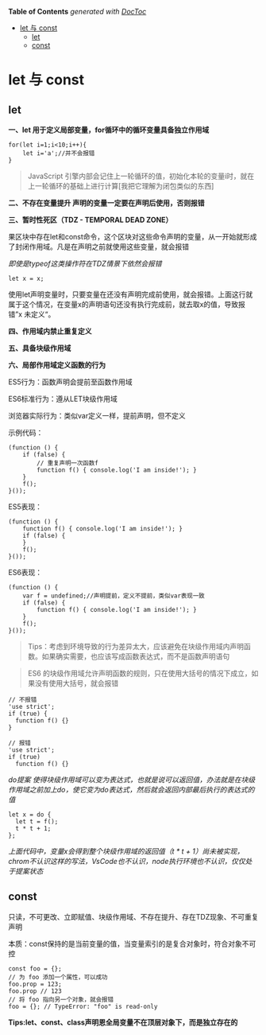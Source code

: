 <!-- START doctoc generated TOC please keep comment here to allow auto update -->
<!-- DON'T EDIT THIS SECTION, INSTEAD RE-RUN doctoc TO UPDATE -->
**Table of Contents**  *generated with [DocToc](https://github.com/thlorenz/doctoc)*

- [let 与 const](#let-%E4%B8%8E-const)
  - [let](#let)
  - [const](#const)

<!-- END doctoc generated TOC please keep comment here to allow auto update -->

# let 与 const

## let

**一、let 用于定义局部变量，for循环中的循环变量具备独立作用域**

	for(let i=1;i<10;i++){
		let i='a';//并不会报错
	}

> JavaScript 引擎内部会记住上一轮循环的值，初始化本轮的变量i时，就在上一轮循环的基础上进行计算[我把它理解为闭包类似的东西]

**二、不存在变量提升 声明的变量一定要在声明后使用，否则报错**

**三、暂时性死区（TDZ - TEMPORAL DEAD ZONE）**

果区块中存在let和const命令，这个区块对这些命令声明的变量，从一开始就形成了封闭作用域。凡是在声明之前就使用这些变量，就会报错

*即使是typeof这类操作符在TDZ情景下依然会报错*

	let x = x;

使用let声明变量时，只要变量在还没有声明完成前使用，就会报错。上面这行就属于这个情况，在变量x的声明语句还没有执行完成前，就去取x的值，导致报错”x 未定义“。

**四、作用域内禁止重复定义**

**五、具备块级作用域**

**六、局部作用域定义函数的行为**

ES5行为：函数声明会提前至函数作用域

ES6标准行为：遵从LET块级作用域

浏览器实际行为：类似var定义一样，提前声明，但不定义

示例代码：

	(function () {
		if (false) {
			// 重复声明一次函数f
			function f() { console.log('I am inside!'); }
		}
		f();
	}());

ES5表现：

	(function () {
		function f() { console.log('I am inside!'); }
		if (false) {
		}
		f();
	}());

ES6表现：

	(function () {
		var f = undefined;//声明提前，定义不提前，类似var表现一致
		if (false) {
			function f() { console.log('I am inside!'); }
		}
		f();
	}());

> Tips：考虑到环境导致的行为差异太大，应该避免在块级作用域内声明函数。如果确实需要，也应该写成函数表达式，而不是函数声明语句

> ES6 的块级作用域允许声明函数的规则，只在使用大括号的情况下成立，如果没有使用大括号，就会报错

	// 不报错
	'use strict';
	if (true) {
	  function f() {}
	}
	
	// 报错
	'use strict';
	if (true)
	  function f() {}

*do提案 使得块级作用域可以变为表达式，也就是说可以返回值，办法就是在块级作用域之前加上do，使它变为do表达式，然后就会返回内部最后执行的表达式的值*

	let x = do {
	  let t = f();
	  t * t + 1;
	};

*上面代码中，变量x会得到整个块级作用域的返回值（t * t + 1）尚未被实现，chrom不认识这样的写法，VsCode也不认识，node执行环境也不认识，仅仅处于提案状态*

## const

只读，不可更改、立即赋值、块级作用域、不存在提升、存在TDZ现象、不可重复声明

本质：const保持的是当前变量的值，当变量索引的是复合对象时，符合对象不可控

	const foo = {};
	// 为 foo 添加一个属性，可以成功
	foo.prop = 123;
	foo.prop // 123
	// 将 foo 指向另一个对象，就会报错
	foo = {}; // TypeError: "foo" is read-only

**Tips:let、const、class声明恩全局变量不在顶层对象下，而是独立存在的**

